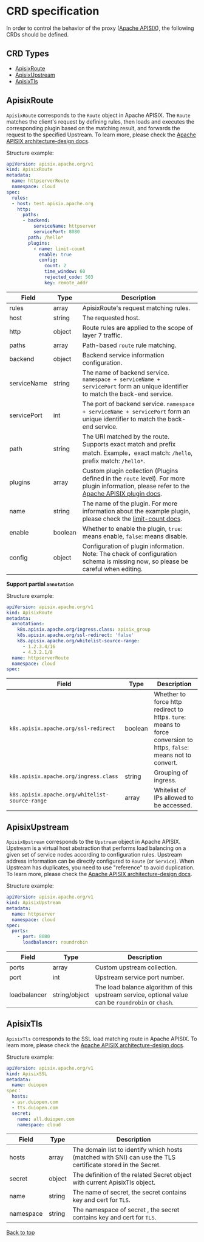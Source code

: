 <!--
#
# Licensed to the Apache Software Foundation (ASF) under one or more
# contributor license agreements.  See the NOTICE file distributed with
# this work for additional information regarding copyright ownership.
# The ASF licenses this file to You under the Apache License, Version 2.0
# (the "License"); you may not use this file except in compliance with
# the License.  You may obtain a copy of the License at
#
#     http://www.apache.org/licenses/LICENSE-2.0
#
# Unless required by applicable law or agreed to in writing, software
# distributed under the License is distributed on an "AS IS" BASIS,
# WITHOUT WARRANTIES OR CONDITIONS OF ANY KIND, either express or implied.
# See the License for the specific language governing permissions and
# limitations under the License.
#
-->

# CRD specification

In order to control the behavior of the proxy ([Apache APISIX](https://github.com/apache/apisix)), the following CRDs should be defined.

## CRD Types

- [ApisixRoute](#apisixroute)
- [ApisixUpstream](#apisixupstream)
- [ApisixTls](#apisixtls)

## ApisixRoute

`ApisixRoute` corresponds to the `Route` object in Apache APISIX. The `Route` matches the client's request by defining rules,
then loads and executes the corresponding plugin based on the matching result, and forwards the request to the specified Upstream.
To learn more, please check the [Apache APISIX architecture-design docs](https://github.com/apache/apisix/blob/master/doc/architecture-design.md#route).

Structure example:

```yaml
apiVersion: apisix.apache.org/v1
kind: ApisixRoute
metadata:
  name: httpserverRoute
  namespace: cloud
spec:
  rules:
  - host: test.apisix.apache.org
    http:
      paths:
      - backend:
          serviceName: httpserver
          servicePort: 8080
        path: /hello*
        plugins:
          - name: limit-count
            enable: true
            config:
              count: 2
              time_window: 60
              rejected_code: 503
              key: remote_addr
```

|     Field     |  Type    |                    Description                     |
|---------------|----------|----------------------------------------------------|
| rules         | array    | ApisixRoute's request matching rules.              |
| host          | string   | The requested host.                                |
| http          | object   | Route rules are applied to the scope of layer 7 traffic.     |
| paths         | array    | Path-based `route` rule matching.                     |
| backend       | object   | Backend service information configuration.         |
| serviceName   | string   | The name of backend service. `namespace + serviceName + servicePort` form an unique identifier to match the back-end service.                      |
| servicePort   | int      | The port of backend service. `namespace + serviceName + servicePort` form an unique identifier to match the back-end service.                      |
| path          | string   | The URI matched by the route. Supports exact match and prefix match. Example，exact match: `/hello`, prefix match: `/hello*`.                     |
| plugins       | array    | Custom plugin collection (Plugins defined in the `route` level). For more plugin information, please refer to the [Apache APISIX plugin docs](https://github.com/apache/apisix/tree/master/doc/plugins).    |
| name          | string   | The name of the plugin. For more information about the example plugin, please check the [limit-count docs](https://github.com/apache/apisix/blob/master/doc/plugins/limit-count.md#Attributes).             |
| enable        | boolean  | Whether to enable the plugin, `true`: means enable, `false`: means disable.      |
| config        | object   | Configuration of plugin information. Note: The check of configuration schema is missing now, so please be careful when editing.    |

**Support partial `annotation`**

Structure example:

```yaml
apiVersion: apisix.apache.org/v1
kind: ApisixRoute
metadata:
  annotations:
    k8s.apisix.apache.org/ingress.class: apisix_group
    k8s.apisix.apache.org/ssl-redirect: 'false'
    k8s.apisix.apache.org/whitelist-source-range:
      - 1.2.3.4/16
      - 4.3.2.1/8
  name: httpserverRoute
  namespace: cloud
spec:
```

|         Field                                  |    Type    |                       Description                                  |
|------------------------------------------------|------------|--------------------------------------------------------------------|
| `k8s.apisix.apache.org/ssl-redirect`           | boolean    | Whether to force http redirect to https. `ture`: means to force conversion to https, `false`: means not to convert.   |
| `k8s.apisix.apache.org/ingress.class`          | string     | Grouping of ingress.                                               |
| `k8s.apisix.apache.org/whitelist-source-range` | array      | Whitelist of IPs allowed to be accessed.                           |

## ApisixUpstream

`ApisixUpstream` corresponds to the `Upstream` object in Apache APISIX.
Upstream is a virtual host abstraction that performs load balancing on a given set of service nodes according to configuration rules.
Upstream address information can be directly configured to `Route` (or `Service`). When Upstream has duplicates, you need to use "reference" to avoid duplication.
To learn more, please check the [Apache APISIX architecture-design docs](https://github.com/apache/apisix/blob/master/doc/architecture-design.md#upstream).

Structure example:

```yaml
apiVersion: apisix.apache.org/v1
kind: ApisixUpstream
metadata:
  name: httpserver
  namespace: cloud
spec:
  ports:
    - port: 8080
      loadbalancer: roundrobin
```

|     Field     |  Type    | Description    |
|---------------|----------|----------------|
| ports         | array    | Custom upstream collection.   |
| port          | int      | Upstream service port number.    |
| loadbalancer  | string/object   | The load balance algorithm of this upstream service, optional value can be `roundrobin` or `chash`.  |

## ApisixTls

`ApisixTls` corresponds to the SSL load matching route in Apache APISIX.
To learn more, please check the [Apache APISIX architecture-design docs](https://github.com/apache/apisix/blob/master/doc/architecture-design.md#router).

Structure example:

```yaml
apiVersion: apisix.apache.org/v1
kind: ApisixSSL
metadata:
  name: duiopen
spec：
  hosts:
  - asr.duiopen.com
  - tts.duiopen.com
  secret:
    name: all.duiopen.com
    namespace: cloud
```

|     Field     |  Type    | Description                     |
|---------------|----------|---------------------------------|
| hosts         | array    | The domain list to identify which hosts (matched with SNI) can use the TLS certificate stored in the Secret.  |
| secret        | object   | The definition of the related Secret object with current ApisixTls object.                               |
| name          | string   | The name of secret, the secret contains key and cert for `TLS`.       |
| namespace     | string   | The namespace of secret , the secret contains key and cert for `TLS`.  |

[Back to top](#crd-types)

